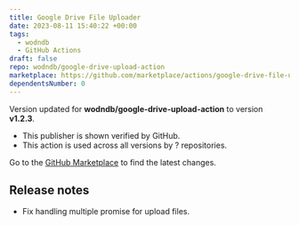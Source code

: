 ```yaml
---
title: Google Drive File Uploader
date: 2023-08-11 15:40:22 +00:00
tags:
  - wodndb
  - GitHub Actions
draft: false
repo: wodndb/google-drive-upload-action
marketplace: https://github.com/marketplace/actions/google-drive-file-uploader
dependentsNumber: 0
---
```



Version updated for **wodndb/google-drive-upload-action** to version **v1.2.3**.
- This publisher is shown verified by GitHub.
- This action is used across all versions by ? repositories.

Go to the [GitHub Marketplace](https://github.com/marketplace/actions/google-drive-file-uploader) to find the latest changes.

## Release notes

* Fix handling multiple promise for upload files.
